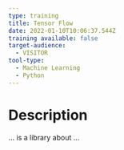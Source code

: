 ```yaml
---
type: training
title: Tensor Flow
date: 2022-01-10T10:06:37.544Z
training available: false
target-audience:
  - VISITOR
tool-type:
  - Machine Learning
  - Python
---
```

# Description

... is a library about ...

